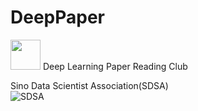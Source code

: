 # DeepPaper
<img src="https://github.com/qifengzhou/DeepPaper/raw/master/src/common/images/DeepPaper_logo.png" width="48">
Deep Learning Paper Reading Club  

Sino Data Scientist Association(SDSA)   
![SDSA](https://github.com/qifengzhou/DeepPaper/raw/master/src/common/images/SDSA_logo.png  "Logo Title Text 1")
